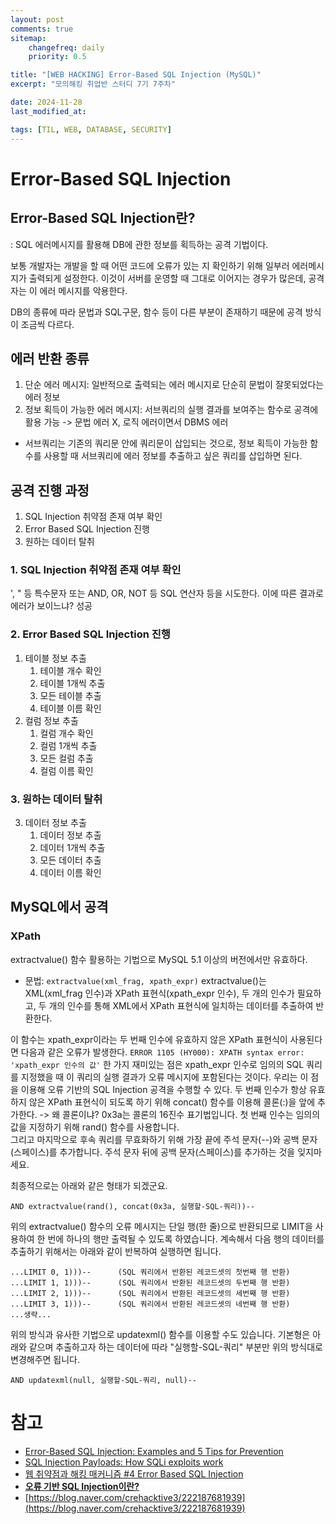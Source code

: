 ```yaml
---
layout: post
comments: true
sitemap:
    changefreq: daily
    priority: 0.5

title: "[WEB HACKING] Error-Based SQL Injection (MySQL)"
excerpt: "모의해킹 취업반 스터디 7기 7주차"

date: 2024-11-28
last_modified_at: 

tags: [TIL, WEB, DATABASE, SECURITY]
---
```


# Error-Based SQL Injection
## Error-Based SQL Injection란?
: SQL 에러메시지를 활용해 DB에 관한 정보를 획득하는 공격 기법이다.

보통 개발자는 개발을 할 때 어떤 코드에 오류가 있는 지 확인하기 위해 일부러 에러메시지가 출력되게 설정한다. 이것이 서버를 운영할 때 그대로 이어지는 경우가 많은데, 공격자는 이 에러 메시지를 악용한다.

DB의 종류에 따라 문법과 SQL구문, 함수 등이 다른 부분이 존재하기 때문에 공격 방식이 조금씩 다르다.

## 에러 반환 종류
1. 단순 에러 메시지: 일반적으로 출력되는 에러 메시지로 단순히 문법이 잘못되었다는 에러 정보
2. 정보 획득이 가능한 에러 메시지: 서브쿼리의 실행 결과를 보여주는 함수로 공격에 활용 가능
-> 문법 에러 X, 로직 에러이면서 DBMS 에러
* 서브쿼리는 기존의 쿼리문 안에 쿼리문이 삽입되는 것으로, 정보 획득이 가능한 함수를 사용할 때 서브쿼리에 에러 정보를 추출하고 싶은 쿼리를 삽입하면 된다.

## 공격 진행 과정
1. SQL Injection 취약점 존재 여부 확인
2. Error Based SQL Injection 진행
3. 원하는 데이터 탈취

### 1. SQL Injection 취약점 존재 여부 확인
', " 등 특수문자 또는 AND, OR, NOT 등 SQL 연산자 등을 시도한다. 이에 따른 결과로 에러가 보이느냐? 성공

### 2. Error Based SQL Injection 진행
1. 테이블 정보 추출
    1. 테이블 개수 확인
    2. 테이블 1개씩 추출
    3. 모든 테이블 추출
    4. 테이블 이름 확인
2. 컬럼 정보 추출
    1. 컬럼 개수 확인
    2. 컬럼 1개씩 추출
    3. 모든 컬럼 추출
    4. 컬럼 이름 확인

### 3. 원하는 데이터 탈취
3. 데이터 정보 추출
    1. 데이터 정보 추출
    2. 데이터 1개씩 추출
    3. 모든 데이터 추출
    4. 데이터 이름 확인

## MySQL에서 공격
### XPath
extractvalue() 함수 활용하는 기법으로 MySQL 5.1 이상의 버전에서만 유효하다.

* 문법: `extractvalue(xml_frag, xpath_expr)`
extractvalue()는 XML(xml_frag 인수)과 XPath 표현식(xpath_expr 인수), 두 개의 인수가 필요하고, 두 개의 인수를 통해 XML에서 XPath 표현식에 일치하는 데이터를 추출하여 반환한다.

이 함수는 xpath_expr이라는 두 번째 인수에 유효하지 않은 XPath 표현식이 사용된다면 다음과 같은 오류가 발생한다.
`ERROR 1105 (HY000): XPATH syntax error: 'xpath_expr 인수의 값'`
한 가지 재미있는 점은 xpath_expr 인수로 임의의 SQL 쿼리를 지정했을 때 이 쿼리의 실행 결과가 오류 메시지에 포함된다는 것이다. 우리는 이 점을 이용해 오류 기반의 SQL Injection 공격을 수행할 수 있다.
두 번째 인수가 항상 유효하지 않은 XPath 표현식이 되도록 하기 위해 concat() 함수를 이용해 콜론(:)을 앞에 추가한다.
-> 왜 콜론이냐?
0x3a는 콜론의 16진수 표기법입니다.
첫 번째 인수는 임의의 값을 지정하기 위해 rand() 함수를 사용합니다.  
그리고 마지막으로 후속 쿼리를 무효화하기 위해 가장 끝에 주석 문자(--)와 공백 문자(스페이스)를 추가합니다.
주석 문자 뒤에 공백 문자(스페이스)를 추가하는 것을 잊지마세요.

최종적으로는 아래와 같은 형태가 되겠군요. 

`AND extractvalue(rand(), concat(0x3a, 실행할-SQL-쿼리))-- `

위의 extractvalue() 함수의 오류 메시지는 단일 행(한 줄)으로 반환되므로 LIMIT을 사용하여 한 번에 하나의 행만 출력될 수 있도록 하였습니다.
계속해서 다음 행의 데이터를 추출하기 위해서는 아래와 같이 반복하여 실행하면 됩니다.

```
...LIMIT 0, 1)))--      (SQL 쿼리에서 반환된 레코드셋의 첫번째 행 반환)
...LIMIT 1, 1)))--      (SQL 쿼리에서 반환된 레코드셋의 두번째 행 반환) 
...LIMIT 2, 1)))--      (SQL 쿼리에서 반환된 레코드셋의 세번째 행 반환)
...LIMIT 3, 1)))--      (SQL 쿼리에서 반환된 레코드셋의 네번째 행 반환)
...생략...
```

위의 방식과 유사한 기법으로 updatexml() 함수를 이용할 수도 있습니다.
기본형은 아래와 같으며 추출하고자 하는 데이터에 따라 "실행할-SQL-쿼리" 부분만 위의 방식대로 변경해주면 됩니다.

`AND updatexml(null, 실행할-SQL-쿼리, null)-- `

# 참고
* [Error-Based SQL Injection: Examples and 5 Tips for Prevention](https://brightsec.com/blog/error-based-sql-injection/)
* [SQL Injection Payloads: How SQLi exploits work](https://brightsec.com/blog/sql-injection-payloads/)
* [웹 취약점과 해킹 매커니즘 #4 Error Based SQL Injection](https://www.skshieldus.com/download/files/download.do?o_fname=EQST%20insight_Special%20Report_202207.pdf&r_fname=20220718162542886.pdf)
* **[오류 기반 SQL Injection이란?](https://www.bugbountyclub.com/pentestgym/view/53)**
* [https://blog.naver.com/crehacktive3/222187681939](https://blog.naver.com/crehacktive3/222187681939)